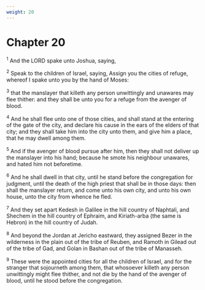 ```yaml
---
weight: 20
---
```


# Chapter 20

<sup>1</sup> And the LORD spake unto Joshua, saying, 

<sup>2</sup> Speak to the children of Israel, saying, Assign you the cities of refuge, whereof I spake unto you by the hand of Moses: 

<sup>3</sup> that the manslayer that killeth any person unwittingly and unawares may flee thither: and they shall be unto you for a refuge from the avenger of blood. 

<sup>4</sup> And he shall flee unto one of those cities, and shall stand at the entering of the gate of the city, and declare his cause in the ears of the elders of that city; and they shall take him into the city unto them, and give him a place, that he may dwell among them. 

<sup>5</sup> And if the avenger of blood pursue after him, then they shall not deliver up the manslayer into his hand; because he smote his neighbour unawares, and hated him not beforetime. 

<sup>6</sup> And he shall dwell in that city, until he stand before the congregation for judgment, until the death of the high priest that shall be in those days: then shall the manslayer return, and come unto his own city, and unto his own house, unto the city from whence he fled. 

<sup>7</sup> And they set apart Kedesh in Galilee in the hill country of Naphtali, and Shechem in the hill country of Ephraim, and Kiriath-arba (the same is Hebron) in the hill country of Judah. 

<sup>8</sup> And beyond the Jordan at Jericho eastward, they assigned Bezer in the wilderness in the plain out of the tribe of Reuben, and Ramoth in Gilead out of the tribe of Gad, and Golan in Bashan out of the tribe of Manasseh. 

<sup>9</sup> These were the appointed cities for all the children of Israel, and for the stranger that sojourneth among them, that whosoever killeth any person unwittingly might flee thither, and not die by the hand of the avenger of blood, until he stood before the congregation. 


